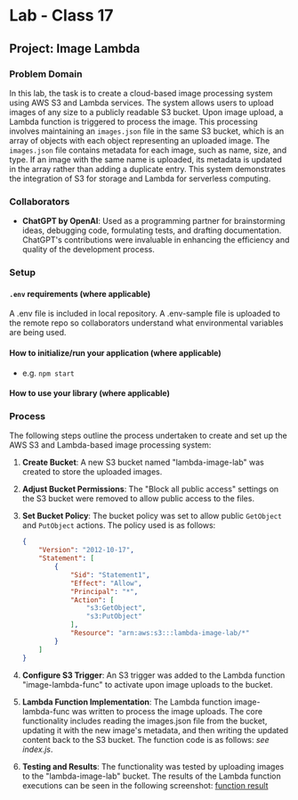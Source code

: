 # Lab - Class 17

## Project: Image Lambda

### Problem Domain

In this lab, the task is to create a cloud-based image processing system using AWS S3 and Lambda services. The system allows users to upload images of any size to a publicly readable S3 bucket. Upon image upload, a Lambda function is triggered to process the image. This processing involves maintaining an `images.json` file in the same S3 bucket, which is an array of objects with each object representing an uploaded image. The `images.json` file contains metadata for each image, such as name, size, and type. If an image with the same name is uploaded, its metadata is updated in the array rather than adding a duplicate entry. This system demonstrates the integration of S3 for storage and Lambda for serverless computing.



### Collaborators
- **ChatGPT by OpenAI**: Used as a programming partner for brainstorming ideas, debugging code, formulating tests, and drafting documentation. ChatGPT's contributions were invaluable in enhancing the efficiency and quality of the development process.

### Setup

#### `.env` requirements (where applicable)

A .env file is included in local repository. A .env-sample file is uploaded to the remote repo so collaborators understand what environmental variables are being used. 

#### How to initialize/run your application (where applicable)

- e.g. `npm start`

#### How to use your library (where applicable)

### Process

The following steps outline the process undertaken to create and set up the AWS S3 and Lambda-based image processing system:

1. **Create Bucket**: A new S3 bucket named "lambda-image-lab" was created to store the uploaded images.

2. **Adjust Bucket Permissions**: The "Block all public access" settings on the S3 bucket were removed to allow public access to the files.

3. **Set Bucket Policy**: The bucket policy was set to allow public `GetObject` and `PutObject` actions. The policy used is as follows:
   ```json
   {
       "Version": "2012-10-17",
       "Statement": [
           {
               "Sid": "Statement1",
               "Effect": "Allow",
               "Principal": "*",
               "Action": [
                   "s3:GetObject",
                   "s3:PutObject"
               ],
               "Resource": "arn:aws:s3:::lambda-image-lab/*"
           }
       ]
   }
4. **Configure S3 Trigger**: An S3 trigger was added to the Lambda function "image-lambda-func" to activate upon image uploads to the bucket.
5. **Lambda Function Implementation**: The Lambda function image-lambda-func was written to process the image uploads. The core functionality includes reading the images.json file from the bucket, updating it with the new image's metadata, and then writing the updated content back to the S3 bucket. The function code is as follows: *see index.js*. 
6. **Testing and Results**: The functionality was tested by uploading images to the "lambda-image-lab" bucket. The results of the Lambda function executions can be seen in the following screenshot: [function result](./assets/funcResult01.png)